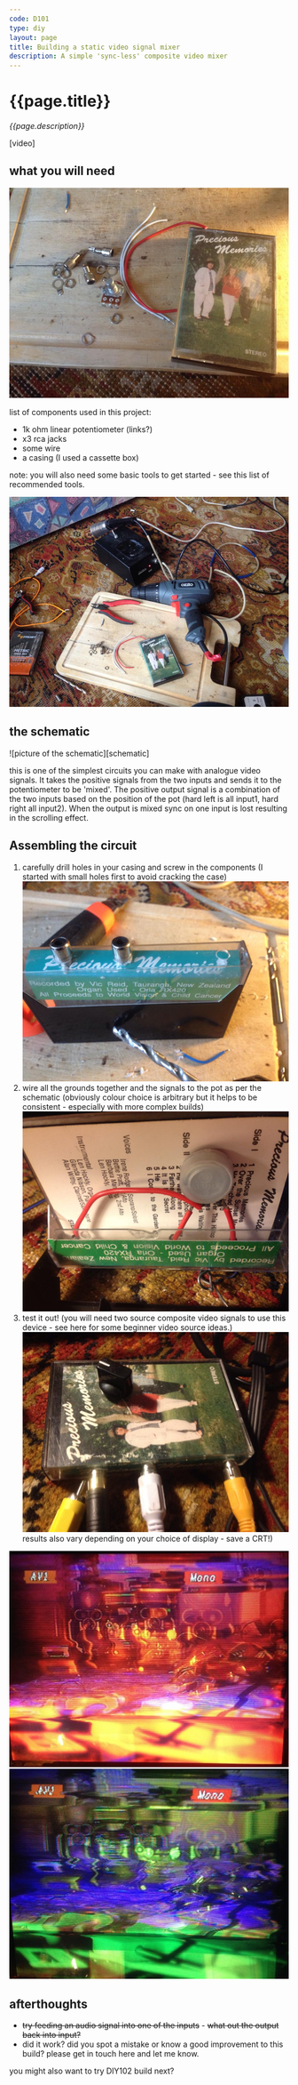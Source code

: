 ```yaml
---
code: D101
type: diy
layout: page
title: Building a static video signal mixer
description: A simple 'sync-less' composite video mixer
---
```


# {{page.title}}
*{{page.description}}*

[video]

## what you will need

![2][2]

list of components used in this project:

- 1k ohm linear potentiometer (links?)
- x3 rca jacks
- some wire
- a casing (I used a cassette box)

note: you will also need some basic tools to get started - see this list of recommended tools.

![1][1]

## the schematic

![picture of the schematic][schematic]

this is one of the simplest circuits you can make with analogue video signals. It takes the positive signals from the two inputs and sends it to the potentiometer to be 'mixed'. The positive output signal is a combination of the two inputs based on the position of the pot (hard left is all input1, hard right all input2). When the output is mixed sync on one input is lost resulting in the scrolling effect.

## Assembling the circuit

1. carefully drill holes in your casing and screw in the components (I started with small holes first to avoid cracking the case)
![3][3]
2. wire all the grounds together and the signals to the pot as per the schematic (obviously colour choice is arbitrary but it helps to be consistent - especially with more complex builds)
![image][4]
3. test it out! (you will need two source composite video signals to use this device - see here for some beginner video source ideas.) 
![image][5]
results also vary depending on your choice of display - save a CRT!)

![image][6]
![image][7]

## afterthoughts

- ~~try feeding an audio signal into one of the inputs~~ - ~~what out the output back into input?~~
- did it work? did you spot a mistake or know a good improvement to this build? please get in touch here and let me know.

you might also want to try DIY102 build next?


[1]: /images/articles/diy/d101-1.jpg
[2]: /images/articles/diy/d101-2.jpg
[3]: /images/articles/diy/d101-3.jpg
[4]: /images/articles/diy/d101-4.jpg
[5]: /images/articles/diy/d101-5.jpg
[6]: /images/articles/diy/d101-6.jpg
[7]: /images/articles/diy/d101-7.jpg